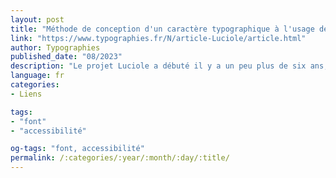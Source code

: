 ```yaml
---
layout: post
title: "Méthode de conception d'un caractère typographique à l'usage des lecteurs déficients visuels"
link: "https://www.typographies.fr/N/article-Luciole/article.html"
author: Typographies
published_date: "08/2023"
description: "Le projet Luciole a débuté il y a un peu plus de six ans, pour répondre au besoin d’améliorer l’accessibilité des documents scolaires proposés aux jeunes élèves déficients visuels. Une équipe pluridisciplinaire s’est constituée, avec pour objectif la création d’un caractère typographique conçu spécifiquement pour les lecteurs malvoyants."
language: fr
categories:
- Liens

tags:
- "font"
- "accessibilité"

og-tags: "font, accessibilité"
permalink: /:categories/:year/:month/:day/:title/
---
```

